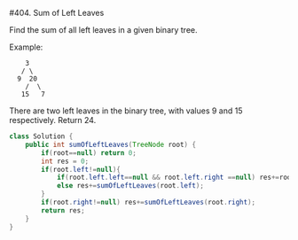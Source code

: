 #404. Sum of Left Leaves

Find the sum of all left leaves in a given binary tree.

Example:
```
    3
   / \
  9  20
    /  \
   15   7
```

There are two left leaves in the binary tree, with values 9 and 15 respectively. Return 24.

```java
class Solution {
    public int sumOfLeftLeaves(TreeNode root) {
        if(root==null) return 0;
        int res = 0;
        if(root.left!=null){
            if(root.left.left==null && root.left.right ==null) res+=root.left.val;
            else res+=sumOfLeftLeaves(root.left);
        }
        if(root.right!=null) res+=sumOfLeftLeaves(root.right);
        return res;
    }
}
```
